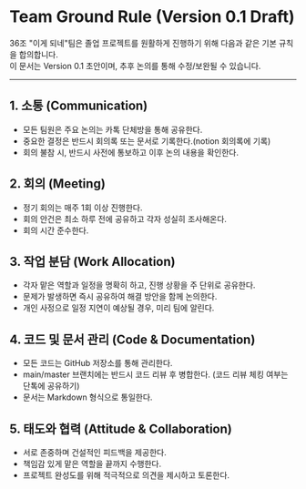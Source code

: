# Team Ground Rule (Version 0.1 Draft)

36조 "이게 되네"팀은 졸업 프로젝트를 원활하게 진행하기 위해 다음과 같은 기본 규칙을 합의합니다.  
이 문서는 Version 0.1 초안이며, 추후 논의를 통해 수정/보완될 수 있습니다.

---

## 1. 소통 (Communication)
- 모든 팀원은 주요 논의는 카톡 단체방을 통해 공유한다.  
- 중요한 결정은 반드시 회의록 또는 문서로 기록한다.(notion 회의록에 기록) 
- 회의 불참 시, 반드시 사전에 통보하고 이후 논의 내용을 확인한다.  

## 2. 회의 (Meeting)
- 정기 회의는 매주 1회 이상 진행한다.  
- 회의 안건은 최소 하루 전에 공유하고 각자 성실히 조사해온다.  
- 회의 시간 준수한다.

## 3. 작업 분담 (Work Allocation)
- 각자 맡은 역할과 일정을 명확히 하고, 진행 상황을 주 단위로 공유한다.  
- 문제가 발생하면 즉시 공유하여 해결 방안을 함께 논의한다.  
- 개인 사정으로 일정 지연이 예상될 경우, 미리 팀에 알린다.  

## 4. 코드 및 문서 관리 (Code & Documentation)
- 모든 코드는 GitHub 저장소를 통해 관리한다.  
- main/master 브랜치에는 반드시 코드 리뷰 후 병합한다. (코드 리뷰 체킹 여부는 단톡에 공유하기)
- 문서는 Markdown 형식으로 통일한다.  

## 5. 태도와 협력 (Attitude & Collaboration)
- 서로 존중하며 건설적인 피드백을 제공한다.  
- 책임감 있게 맡은 역할을 끝까지 수행한다.  
- 프로젝트 완성도를 위해 적극적으로 의견을 제시하고 토론한다.  
